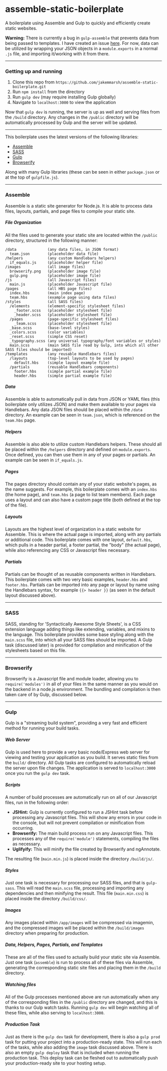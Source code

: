 assemble-static-boilerplate
===========================

A boilerplate using Assemble and Gulp to quickly and efficiently create static websites.

**Warning:** There is currently a bug in `gulp-assemble` that prevents data from being passed to templates. I have created an issue [here](https://github.com/assemble/gulp-assemble/issues/8). For now, data can be utilized by wrapping your JSON objects in a `module.exports` in a normal `.js` file, and importing it/working with it from there.

---

### Getting up and running

1. Clone this repo from `https://github.com/jakemmarsh/assemble-static-boilerplate.git`
2. Run `npm install` from the directory
3. Run `gulp dev` (may require installing Gulp globally)
4. Navigate to `localhost:3000` to view the application

Now that `gulp dev` is running, the server is up as well and serving files from the `/build` directory. Any changes in the `/public` directory will be automatically processed by Gulp and the server will be updated.

---

This boilerplate uses the latest versions of the following libraries:

- [Assemble](http://assemble.io/)
- [SASS](http://sass-lang.com/)
- [Gulp](http://gulpjs.com/)
- [Browserify](http://browserify.org/)

Along with many Gulp libraries (these can be seen in either `package.json` or at the top of `gulpfile.js`).

---

### Assemble

Assemble is a static site generator for Node.js. It is able to process data files, layouts, partials, and page files to compile your static site.

##### File Organization

All the files used to generate your static site are located within the `/public` directory, structured in the following manner:

```
/data              (any data files, in JSON format)
  team.json        (placeholder data file)
/helpers           (any custom Handlebars helpers)
  if_equals.js     (placeholder helper file)
/images            (all image files)
  browserify.png   (placeholder image file)
  gulp.png         (placeholder image file)
/js                (all Javascript files)
  main.js          (placeholder Javascript file)
/pages             (all HBS page files)
  index.hbs        (main index page)
  team.hbs         (example page using data files)
/styles            (all SASS files)
  /elements        (element-specific stylesheet files)
    _footer.scss   (placeholder stylesheet file)
    _header.scss   (placeholder stylesheet file)
  /pages           (page-specific stylesheet files)
    _team.scss     (placeholder stylesheet file)
  _base.scss       (base-level styles)
  _colors.scss     (color variables)
  _reset.scss      (simple CSS reset)
  _typography.scss (any universal typography/font variables or styles)
  main.scss        (main SASS file read by Gulp, into which all other SASS files should be imported)
/templates         (any reusable Handlebars files)
  /layouts         (top-level layouts to be used by pages)
    default.hbs    (simple layout example file)
  /partials        (reusable Handlebars components)
    footer.hbs     (simple partial example file)
    header.hbs     (simple partial example file)
```

##### Data

Assemble is able to automatically pull in data from JSON or YAML files (this boilerplate only utilizes JSON) and make them available to your pages via Handlebars. Any data JSON files should be placed within the `/data` directory. An example can be seen in `team.json`, which is referenced on the `team.hbs` page.

##### Helpers

Assemble is also able to utilize custom Handlebars helpers. These should all be placed within the `/helpers` directory and defined on `module.exports`. Once defined, you can then use them in any of your pages or partials. An example can be seen in `if_equals.js`.

##### Pages

The pages directory should contain any of your static website's pages, as the name suggests. For example, this boilerplate comes with an `index.hbs` (the home page), and `team.hbs` (a page to list team members). Each page uses a layout and can also have a custom page title (both defined at the top of the file).

##### Layouts

Layouts are the highest level of organization in a static website for Assemble. This is where the actual page is imported, along with any partials or additional code. This boilerplate comes with one layout, `default.hbs`, which pulls in a header partial, a footer partial, the "body" (the actual page), while also referencing any CSS or Javascript files necessary.

##### Partials

Partials can be thought of as reusable components written in Handlebars. This boilerplate comes with two very basic examples, `header.hbs` and `footer.hbs`. Partials can be imported into any page or layout by name using the Handlebars syntax, for example `{{> header }}` (as seen in the default layout discussed above).

---

### SASS

SASS, standing for 'Syntactically Awesome Style Sheets', is a CSS extension language adding things like extending, variables, and mixins to the language. This boilerplate provides some base styling along with the `main.scss` file, into which all your SASS files should be imported. A Gulp task (discussed later) is provided for compilation and minification of the stylesheets based on this file.

---

### Browserify

Browserify is a Javascript file and module loader, allowing you to `require('modules')` in all of your files in the same manner as you would on the backend in a node.js environment. The bundling and compilation is then taken care of by Gulp, discussed below.

---

### Gulp

Gulp is a "streaming build system", providing a very fast and efficient method for running your build tasks.

##### Web Server

Gulp is used here to provide a very basic node/Express web server for viewing and testing your application as you build. It serves static files from the `build/` directory. All Gulp tasks are configured to automatically reload the server upon file changes. The application is served to `localhost:3000` once you run the `gulp dev` task.

##### Scripts

A number of build processes are automatically run on all of our Javascript files, run in the following order:

- **JSHint:** Gulp is currently configured to run a JSHint task before processing any Javascript files. This will show any errors in your code in the console, but will not prevent compilation or minification from occurring.
- **Browserify:** The main build process run on any Javascript files. This processes any of the `require('module')` statements, compiling the files as necessary.
- **Uglifyify:** This will minify the file created by Browserify and ngAnnotate.

The resulting file (`main.min.js`) is placed inside the directory `/build/js/`.

##### Styles

Just one task is necessary for processing our SASS files, and that is `gulp-sass`. This will read the `main.scss` file, processing and importing any dependencies and then minifying the result. This file (`main.min.css`) is placed inside the directory `/build/css/`.

##### Images

Any images placed within `/app/images` will be compressed via imagemin, and the compressed images will be placed within the `/build/images` directory when preparing for production.

##### Data, Helpers, Pages, Partials, and Templates

These are all of the files used to actually build your static site via Assemble. Just one task (`assemble`) is run to process all of these files via Assemble, generating the corresponding static site files and placing them in the `/build` directory.

##### Watching files

All of the Gulp processes mentioned above are run automatically when any of the corresponding files in the `/public` directory are changed, and this is thanks to our Gulp watch tasks. Running `gulp dev` will begin watching all of these files, while also serving to `localhost:3000`.

##### Production Task

Just as there is the `gulp dev` task for development, there is also a `gulp prod` task for putting your project into a production-ready state. This will run each of the tasks, while also adding the `image` task discussed above. There is also an empty `gulp deploy` task that is included when running the production task. This deploy task can be fleshed out to automatically push your production-ready site to your hosting setup.
